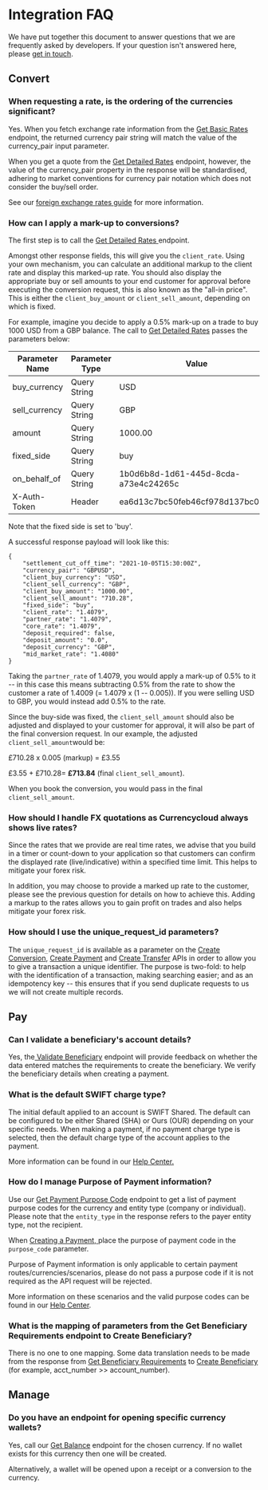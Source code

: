 [_metadata_:menu_title]:- "Integration FAQ"
[_metadata_:order]:- "5"

# Integration FAQ

We have put together this document to answer questions that we are frequently asked by developers. If your question isn't answered here, please [get in touch](https://www.currencycloud.com/contact/).

## Convert

### When requesting a rate, is the ordering of the currencies significant?
Yes. When you fetch exchange rate information from the [Get Basic Rates](/api-reference/#get-basic-rates) endpoint, the returned currency pair string will match the value of the currency_pair input parameter.

When you get a quote from the [Get Detailed Rates](/api-reference/#get-detailed-rates) endpoint, however, the value of the currency_pair property in the response will be standardised, adhering to market conventions for currency pair notation which does not consider the buy/sell order.

See our [foreign exchange rates guide](/guides/integration-guides/check-foreign-exchange-rates/) for more information.

### How can I apply a mark-up to conversions?

The first step is to call the [Get Detailed Rates ](/api-reference/#get-detailed-rates)endpoint.

Amongst other response fields, this will give you the `client_rate`. Using your own mechanism, you can calculate an additional markup to the client rate and display this marked-up rate. You should also display the appropriate buy or sell amounts to your end customer for approval before executing the conversion request, this is also known as the "all-in price". This is either the `client_buy_amount` or `client_sell_amount`, depending on which is fixed.

For example, imagine you decide to apply a 0.5% mark-up on a trade to buy 1000 USD from a GBP balance. The call to [Get Detailed Rates](/api-reference/#get-detailed-rates) passes the parameters below:

| **Parameter Name** | **Parameter Type** | **Value** |
| --- | --- | --- |
| buy_currency | Query String | USD |
| sell_currency | Query String | GBP |
| amount | Query String | 1000.00 |
| fixed_side | Query String | buy |
| on_behalf_of | Query String | 1b0d6b8d-1d61-445d-8cda-a73e4c24265c |
| X-Auth-Token | Header | ea6d13c7bc50feb46cf978d137bc01a2 |

Note that the fixed side is set to 'buy'.

A successful response payload will look like this:

```
{
    "settlement_cut_off_time": "2021-10-05T15:30:00Z",
    "currency_pair": "GBPUSD",
    "client_buy_currency": "USD",
    "client_sell_currency": "GBP",
    "client_buy_amount": "1000.00",
    "client_sell_amount": "710.28",
    "fixed_side": "buy",
    "client_rate": "1.4079",
    "partner_rate": "1.4079",
    "core_rate": "1.4079",
    "deposit_required": false,
    "deposit_amount": "0.0",
    "deposit_currency": "GBP",
    "mid_market_rate": "1.4080"
}
```

Taking the `partner_rate` of 1.4079, you would apply a mark-up of 0.5% to it -- in this case this means subtracting 0.5% from the rate to show the customer a rate of 1.4009 (= 1.4079 x (1 -- 0.005)). If you were selling USD to GBP, you would instead add 0.5% to the rate.

Since the buy-side was fixed, the  `client_sell_amount` should also be adjusted and displayed to your customer for approval,  it will also be part of the final conversion request. In our example, the adjusted `client_sell_amount`would be:  

£710.28 x 0.005 (markup) = £3.55

£3.55 + £710.28= **£713.84** (final `client_sell_amount`).

When you book the conversion, you would pass in the final `client_sell_amount`.

### How should I handle FX quotations as Currencycloud always shows live rates?

Since the rates that we provide are real time rates, we advise that you build in a timer or count-down to your application so that customers can confirm the displayed rate (live/indicative) within a specified time limit. This helps to mitigate your forex risk.

In addition, you may choose to provide a marked up rate to the customer, please see the previous question for details on how to achieve this.  Adding a markup to the rates allows you to gain profit on trades and also helps mitigate your forex risk.

### How should I use the unique_request_id parameters?

The `unique_request_id` is available as a parameter on the [Create Conversion](/api-reference/#conversions), [Create Payment](/api-reference/#payments) and [Create Transfer](/api-reference/#create-transfer) APIs in order to allow you to give a transaction a unique identifier.  The purpose is two-fold: to help with the identification of a transaction, making searching easier; and as an idempotency key -- this ensures that if you send duplicate requests to us we will not create multiple records.

## Pay

### Can I validate a beneficiary's account details?

Yes, the[ Validate Beneficiary](/api-reference/#validate-beneficiary) endpoint will provide feedback on whether the data entered matches the requirements to create the beneficiary. We verify the beneficiary details when creating a payment.

### What is the default SWIFT charge type?

The initial default applied to an account is SWIFT Shared. The default can be configured to be either Shared (SHA) or Ours (OUR) depending on your specific needs. When making a payment, if no payment charge type is selected, then the default charge type of the account applies to the payment.

More information can be found in our [Help Center.](https://support.currencycloud.com/hc/en-gb/articles/360017430820)

### How do I manage Purpose of Payment information?

Use our  [ Get Payment Purpose Code](/api-reference/#get-payment-purpose-codes) endpoint to get a list of payment purpose codes for the currency and entity type (company or individual). Please note that the `entity_type` in the response refers to the payer entity type, not the recipient.

When [Creating a Payment, ](/api-reference/#create-payment)place the purpose of payment code in the `purpose_code` parameter.

Purpose of Payment information is only applicable to certain payment routes/currencies/scenarios, please do not pass a purpose code if it is not required as the API request will be rejected.

More information on these scenarios and the valid purpose codes can be found in our [Help Center](https://support.currencycloud.com/hc/en-gb/articles/360017430000-Payment-Purpose-Codes).

### What is the mapping of parameters from the Get Beneficiary Requirements endpoint to Create Beneficiary?

There is no one to one mapping. Some data translation needs to be made from the response from [Get Beneficiary Requirements](/api-reference/#get-beneficiary-requirements) to [Create Beneficiary](/api-reference/#create-beneficiary) (for example, acct_number >> account_number).

## Manage

### Do you have an endpoint for opening specific currency wallets?

Yes, call our [Get Balance](/api-reference/#get-balance) endpoint for the chosen currency. If no wallet exists for this currency then one will be created.

Alternatively, a wallet will be opened upon a receipt or a conversion to the currency.
